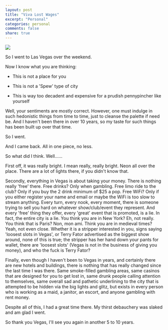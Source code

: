 ```yaml
---
layout: post
title: "Viva Lost Wages"
excerpt: "Personal"
categories: personal
comments: false
share: true
---
```



![](http://www.lostwages.co.uk/communities/4/004/010/207/194/images/4567274980.jpg)





So I went to Las Vegas over the weekend.

Now I know what you are thinking: 

- This is not a place for you

- This is not a 'Spew' type of city

- This is way too decadent and expensive for a prudish pennypincher like yourself


Well, your sentiments are mostly correct. However, one must indulge in such hedonistic things from time to time, just to cleanse the palette if need be. And I haven't been there in over 10 years, so my taste for such things has been built up over that time.


So I went.


And I came back. All in one piece, no less.



So what did I think. Well......



First off, it was really bright. I mean really, really bright. Neon all over the place. There are a lot of lights there, if you didn't know that. 

Secondly, everything in Vegas is about taking your money. There is nothing really 'free' there. Free drinks? Only when gambling. Free limo ride to the club? Only if you buy the 2 drink minimum of $25 a pop. Free WiFi? Only if you either register your name and email or maybe the WiFi is too slow to stream anything. Every turn, every nook, every moment, there is someone trying to sell you hard on whatever show/club/event they represent. And every 'free' thing they offer, every 'great' event that is promoted, is a lie. In fact, the entire city is a lie. You think you are in New York? Eh, not really. You think that is Paris? Non, mon ami. Think you are in medieval times? Yeah, not even close. Whether it is a stripper interested in you, signs saying 'loosest slots in Vegas', or Terry Fator advertised as the biggest show around, none of this is true; the stripper has her hand down your pants for wallet, there are 'loosest slots' (Vegas is not in the business of giving you money), and who the fuck is Terry Fator? 



Finally, even though I haven't been to Vegas in years, and certainly there are new hotels and buildings, there is nothing that has really changed since the last time I was there. Same smoke-filled gambling areas, same casinos that are designed for you to get lost in, same drunk people calling attention to themselves, same overall sad and pathetic underlining to the city that is attempted to be hidden via the big lights and glitz, but exists in every person who is working as a maid, a janitor, an escort, and anyone gambling with rent money. 


Despite all of this, I had a great time there. My thirst debauchery was slaked and am glad I went. 


So thank you Vegas, I'll see you again in another 5 to 10 years.

















